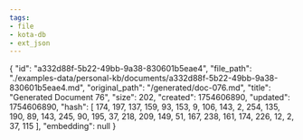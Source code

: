 ```yaml
---
tags:
- file
- kota-db
- ext_json
---
```

{
  "id": "a332d88f-5b22-49bb-9a38-830601b5eae4",
  "file_path": "./examples-data/personal-kb/documents/a332d88f-5b22-49bb-9a38-830601b5eae4.md",
  "original_path": "/generated/doc-076.md",
  "title": "Generated Document 76",
  "size": 202,
  "created": 1754606890,
  "updated": 1754606890,
  "hash": [
    174,
    197,
    137,
    159,
    93,
    153,
    9,
    106,
    143,
    2,
    254,
    135,
    190,
    89,
    143,
    245,
    90,
    195,
    37,
    218,
    209,
    149,
    51,
    167,
    238,
    161,
    174,
    226,
    12,
    2,
    37,
    115
  ],
  "embedding": null
}